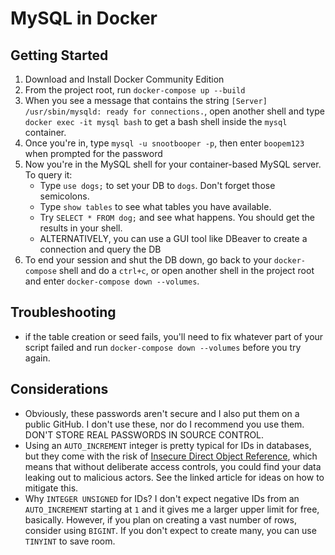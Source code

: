 # MySQL in Docker

## Getting Started

1. Download and Install Docker Community Edition
2. From the project root, run `docker-compose up --build`
3. When you see a message that contains the string `[Server] /usr/sbin/mysqld: ready for connections.`, open another shell and type `docker exec -it mysql bash` to get a bash shell inside the `mysql` container.
4. Once you're in, type `mysql -u snootbooper -p`, then enter `boopem123` when prompted for the password
5. Now you're in the MySQL shell for your container-based MySQL server. To query it:
    - Type `use dogs;` to set your DB to `dogs`. Don't forget those semicolons.
    - Type `show tables` to see what tables you have available.
    - Try `SELECT * FROM dog;` and see what happens. You should get the results in your shell.
    - ALTERNATIVELY, you can use a GUI tool like DBeaver to create a connection and query the DB
6. To end your session and shut the DB down, go back to your `docker-compose` shell and do a `ctrl+c`, or open another shell in the project root and enter `docker-compose down --volumes`.

## Troubleshooting
- if the table creation or seed fails, you'll need to fix whatever part of your script failed and run `docker-compose down --volumes` before you try again.

## Considerations
- Obviously, these passwords aren't secure and I also put them on a public GitHub. I don't use these, nor do I recommend you use them. DON'T STORE REAL PASSWORDS IN SOURCE CONTROL.
- Using an `AUTO_INCREMENT` integer is pretty typical for IDs in databases, but they come with the risk of [Insecure Direct Object Reference](https://cheatsheetseries.owasp.org/cheatsheets/Insecure_Direct_Object_Reference_Prevention_Cheat_Sheet.html), which means that without deliberate access controls, you could find your data leaking out to malicious actors. See the linked article for ideas on how to mitigate this.
- Why `INTEGER UNSIGNED` for IDs? I don't expect negative IDs from an `AUTO_INCREMENT` starting at `1` and it gives me a larger upper limit for free, basically. However, if you plan on creating a vast number of rows, consider using `BIGINT`. If you don't expect to create many, you can use `TINYINT` to save room.